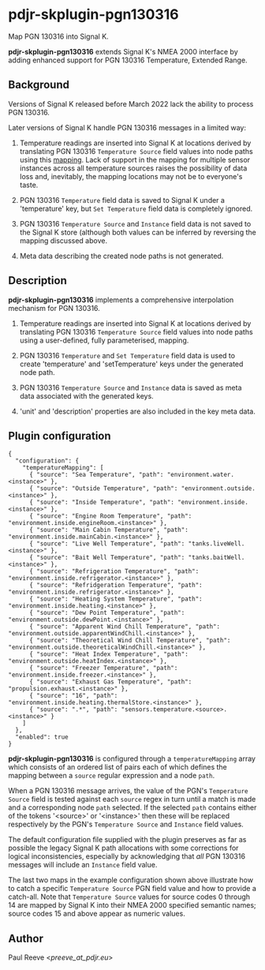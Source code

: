 # pdjr-skplugin-pgn130316

Map PGN 130316 into Signal K.

**pdjr-skplugin-pgn130316** extends Signal K's NMEA 2000 interface by
adding enhanced support for PGN 130316 Temperature, Extended Range.

## Background

Versions of Signal K released before March 2022 lack the ability to
process PGN 130316.

Later versions of Signal K handle PGN 130316 messages in a limited way:

1. Temperature readings are inserted into Signal K at locations derived
   by translating PGN 130316 ```Temperature Source``` field values into
   node paths using this
   [mapping](https://github.com/SignalK/n2k-signalk/blob/master/temperatureMappings.js).
   Lack of support in the mapping for multiple sensor instances across
   all temperature sources raises the possibility of data loss and,
   inevitably, the mapping locations may not be to everyone's taste.

2. PGN 130316 ```Temperature``` field data is saved to Signal K under a
   'temperature' key, but ```Set Temperature``` field data is completely
   ignored.

3. PGN 130316 ```Temperature Source``` and ```Instance``` field data is
   not saved to the Signal K store (although both values can be inferred
   by reversing the mapping discussed above.
   
4. Meta data describing the created node paths is not generated.

## Description

**pdjr-skplugin-pgn130316** implements a comprehensive interpolation
mechanism for PGN 130316.

1. Temperature readings are inserted into Signal K at locations derived
   by translating PGN 130316 ```Temperature Source``` field values into
   node paths using a user-defined, fully parameterised, mapping.

2. PGN 130316 ```Temperature``` and ```Set Temperature``` field data is
   used to create 'temperature' and 'setTemperature' keys under the
   generated node path.
   
3. PGN 130316 ```Temperature Source``` and ```Instance``` data is saved
   as meta data associated with the generated keys.

4. 'unit' and 'description' properties are also included in the key meta
   data.

## Plugin configuration

```
{
  "configuration": {
    "temperatureMapping": [
      { "source": "Sea Temperature", "path": "environment.water.<instance>" },
      { "source": "Outside Temperature", "path": "environment.outside.<instance>" },
      { "source": "Inside Temperature", "path": "environment.inside.<instance>" },
      { "source": "Engine Room Temperature", "path": "environment.inside.engineRoom.<instance>" },
      { "source": "Main Cabin Temperature", "path": "environment.inside.mainCabin.<instance>" },
      { "source": "Live Well Temperature", "path": "tanks.liveWell.<instance>" },
      { "source": "Bait Well Temperature", "path": "tanks.baitWell.<instance>" },
      { "source": "Refrigeration Temperature", "path": "environment.inside.refrigerator.<instance>" },
      { "source": "Refridgeration Temperature", "path": "environment.inside.refrigerator.<instance>" },
      { "source": "Heating System Temperature", "path": "environment.inside.heating.<instance>" },
      { "source": "Dew Point Temperature", "path": "environment.outside.dewPoint.<instance>" },
      { "source": "Apparent Wind Chill Temperature", "path": "environment.outside.apparentWindChill.<instance>" },
      { "source": "Theoretical Wind Chill Temperature", "path": "environment.outside.theoreticalWindChill.<instance>" },
      { "source": "Heat Index Temperature", "path": "environment.outside.heatIndex.<instance>" },
      { "source": "Freezer Temperature", "path": "environment.inside.freezer.<instance>" },
      { "source": "Exhaust Gas Temperature", "path": "propulsion.exhaust.<instance>" },
      { "source": "16", "path": "environment.inside.heating.thermalStore.<instance>" },
      { "source": ".*", "path": "sensors.temperature.<source>.<instance>" }
    ]                                                             
  },                                                              
  "enabled": true                                                 
}                  
```

**pdjr-skplugin-pgn130316** is configured through a
```temperatureMapping``` array which consists of an ordered list of
pairs each of which defines the mapping between a ```source``` regular
expression and a node ```path```.

When a PGN 130316 message arrives, the value of the PGN's
```Temperature Source``` field is tested against each ```source```
regex in turn until a match is made and a corresponding node
```path``` selected.
If the selected ```path``` contains either of the tokens '\<source\>'
or '\<instance\>' then these will be replaced respectively by the PGN's
```Temperature Source``` and ```Instance``` field values. 

The default configuration file supplied with the plugin preserves as
far as possible the legacy Signal K path allocations with some
corrections for logical inconsistencies, especially by acknowledging
that *all* PGN 130316 messages will include an ```Instance``` field
value.

The last two maps in the example configuration shown above illustrate
how to catch a specific ```Temperature Source``` PGN field value and
how to provide a catch-all.
Note that ```Temperature Source``` values for source codes 0 through
14 are mapped by Signal K into their NMEA 2000 specified semantic
names; source codes 15 and above appear as numeric values.

## Author

Paul Reeve <*preeve_at_pdjr.eu*>

